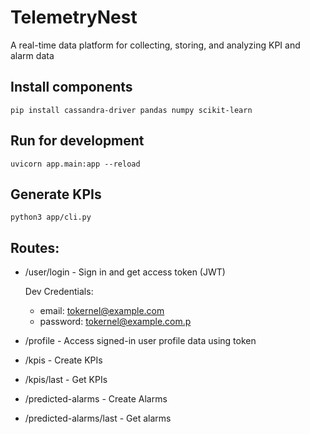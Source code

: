 # TelemetryNest
A real-time data platform for collecting, storing, and analyzing KPI and alarm data

## Install components

    pip install cassandra-driver pandas numpy scikit-learn

## Run for development
    
    uvicorn app.main:app --reload

## Generate KPIs
    
    python3 app/cli.py

## Routes:

- /user/login - Sign in and get access token (JWT)

  Dev Credentials:
 
  - email: tokernel@example.com
  - password: tokernel@example.com.p

- /profile - Access signed-in user profile data using token

- /kpis - Create KPIs

- /kpis/last - Get KPIs

- /predicted-alarms - Create Alarms
- /predicted-alarms/last - Get alarms
